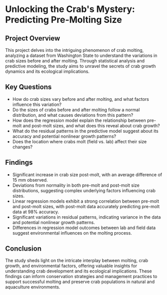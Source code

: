 # Unlocking the Crab's Mystery: Predicting Pre-Molting Size

## Project Overview
This project delves into the intriguing phenomenon of crab molting, analyzing a dataset from Washington State to understand the variations in crab sizes before and after molting. Through statistical analysis and predictive modeling, the study aims to unravel the secrets of crab growth dynamics and its ecological implications.

## Key Questions
 - How do crab sizes vary before and after molting, and what factors influence this variation?
 - Do the sizes of crabs before and after molting follow a normal distribution, and what causes deviations from this pattern?
 - How does the regression model explain the relationship between pre-molt and post-molt sizes, and what does this reveal about crab growth?
 - What do the residual patterns in the predictive model suggest about its accuracy and potential nonlinear growth patterns?
 - Does the location where crabs molt (field vs. lab) affect their size changes?

## Findings
 - Significant increase in crab size post-molt, with an average difference of 15 mm observed.
 - Deviations from normality in both pre-molt and post-molt size distributions, suggesting complex underlying factors influencing crab sizes.
 - Linear regression models exhibit a strong correlation between pre-molt and post-molt sizes, with post-molt data accurately predicting pre-molt data at 98% accuracy.
 - Significant variations in residual patterns, indicating variance in the data and potential nonlinear growth patterns.
 - Differences in regression model outcomes between lab and field data suggest environmental influences on the molting process.

## Conclusion
The study sheds light on the intricate interplay between molting, crab growth, and environmental factors, offering valuable insights for understanding crab development and its ecological implications. These findings can inform conservation strategies and management practices to support successful molting and preserve crab populations in natural and aquaculture environments.
